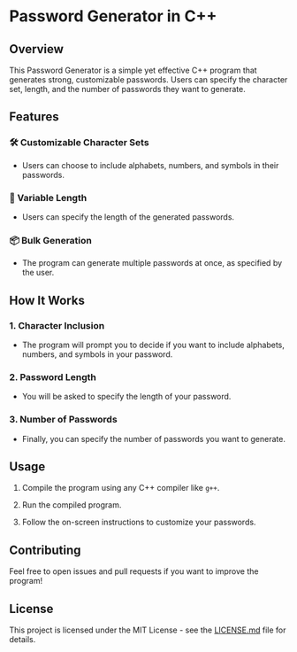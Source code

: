 # Password Generator in C++

## Overview
This Password Generator is a simple yet effective C++ program that generates strong, customizable passwords. Users can specify the character set, length, and the number of passwords they want to generate.

## Features

### 🛠️ Customizable Character Sets
- Users can choose to include alphabets, numbers, and symbols in their passwords.

### 📏 Variable Length
- Users can specify the length of the generated passwords.

### 📦 Bulk Generation
- The program can generate multiple passwords at once, as specified by the user.

## How It Works

### 1. Character Inclusion
- The program will prompt you to decide if you want to include alphabets, numbers, and symbols in your password.

### 2. Password Length
- You will be asked to specify the length of your password.

### 3. Number of Passwords
- Finally, you can specify the number of passwords you want to generate.

## Usage

1. Compile the program using any C++ compiler like `g++`.

2. Run the compiled program.

3. Follow the on-screen instructions to customize your passwords.

## Contributing
Feel free to open issues and pull requests if you want to improve the program!

## License
This project is licensed under the MIT License - see the [LICENSE.md](LICENSE.md) file for details.
